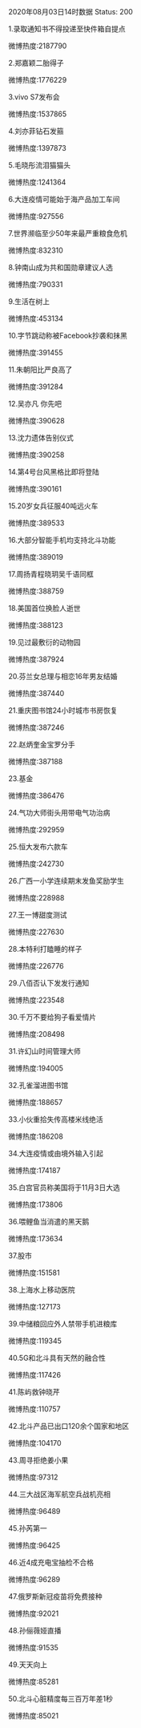2020年08月03日14时数据
Status: 200

1.录取通知书不得投递至快件箱自提点

微博热度:2187790

2.郑嘉颖二胎得子

微博热度:1776229

3.vivo S7发布会

微博热度:1537865

4.刘亦菲钻石发箍

微博热度:1397873

5.毛晓彤流泪猫猫头

微博热度:1241364

6.大连疫情可能始于海产品加工车间

微博热度:927556

7.世界濒临至少50年来最严重粮食危机

微博热度:832310

8.钟南山成为共和国勋章建议人选

微博热度:790331

9.生活在树上

微博热度:453134

10.字节跳动称被Facebook抄袭和抹黑

微博热度:391455

11.朱朝阳比严良高了

微博热度:391284

12.吴亦凡 你先吧

微博热度:390628

13.沈力遗体告别仪式

微博热度:390258

14.第4号台风黑格比即将登陆

微博热度:390161

15.20岁女兵征服40吨远火车

微博热度:389533

16.大部分智能手机均支持北斗功能

微博热度:389019

17.周扬青程晓玥吴千语同框

微博热度:388759

18.美国首位换脸人逝世

微博热度:388123

19.见过最敷衍的动物园

微博热度:387924

20.芬兰女总理与相恋16年男友结婚

微博热度:387440

21.重庆图书馆24小时城市书房恢复

微博热度:387246

22.赵炳奎金宝罗分手

微博热度:387188

23.基金

微博热度:386476

24.气功大师街头用带电气功治病

微博热度:292959

25.恒大发布六款车

微博热度:242730

26.广西一小学连续期末发鱼奖励学生

微博热度:228988

27.王一博甜度测试

微博热度:227630

28.本特利打瞌睡的样子

微博热度:226776

29.八佰否认下发发行通知

微博热度:223548

30.千万不要给狗子看爱情片

微博热度:208498

31.许幻山时间管理大师

微博热度:194005

32.孔雀溜进图书馆

微博热度:188657

33.小伙重拾失传高楼米线绝活

微博热度:186208

34.大连疫情或由境外输入引起

微博热度:174187

35.白宫官员称美国将于11月3日大选

微博热度:173806

36.喂鲤鱼当消遣的黑天鹅

微博热度:173634

37.股市

微博热度:151581

38.上海水上移动医院

微博热度:127173

39.中储粮回应外人禁带手机进粮库

微博热度:119345

40.5G和北斗具有天然的融合性

微博热度:117426

41.陈屿救钟晓芹

微博热度:110757

42.北斗产品已出口120余个国家和地区

微博热度:104170

43.周寻拒绝姜小果

微博热度:97312

44.三大战区海军航空兵战机亮相

微博热度:96489

45.孙芮第一

微博热度:96425

46.近4成充电宝抽检不合格

微博热度:96289

47.俄罗斯新冠疫苗将免费接种

微博热度:92021

48.孙俪薇娅直播

微博热度:91535

49.天天向上

微博热度:85281

50.北斗心脏精度每三百万年差1秒

微博热度:85021

